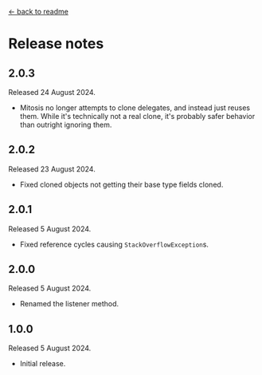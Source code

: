 [← back to readme](README.md)

# Release notes

## 2.0.3
Released 24 August 2024.

* Mitosis no longer attempts to clone delegates, and instead just reuses them. While it's technically not a real clone, it's probably safer behavior than outright ignoring them.

## 2.0.2
Released 23 August 2024.

* Fixed cloned objects not getting their base type fields cloned.

## 2.0.1
Released 5 August 2024.

* Fixed reference cycles causing `StackOverflowException`s.

## 2.0.0
Released 5 August 2024.

* Renamed the listener method.

## 1.0.0
Released 5 August 2024.

* Initial release.